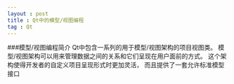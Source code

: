 ```yaml
---
layout : post
title : Qt中的模型/视图编程
tag : Qt
---
```


###模型/视图编程简介
Qt中包含一系列的用于模型/视图架构的项目视图类。
模型/视图架构可以用来管理数据之间的关系和它们呈现在用户面前的方式。
这个架构使得开发者的自定义项目呈现形式时更加灵活，
而且提供了一套允许标准模型接口
